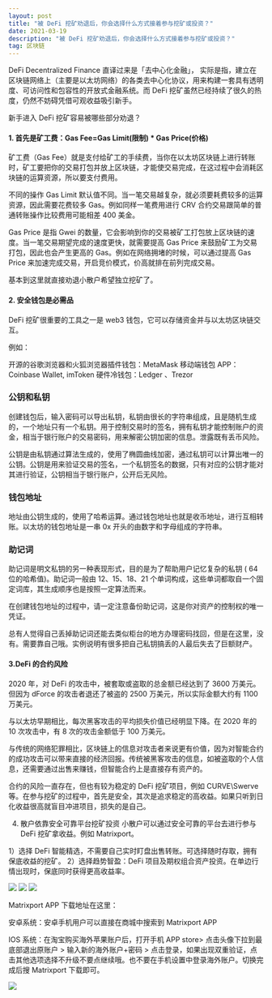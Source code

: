 ```yaml
---
layout: post
title: "被 DeFi 挖矿劝退后，你会选择什么方式接着参与挖矿或投资？"
date: 2021-03-19
description: "被 DeFi 挖矿劝退后，你会选择什么方式接着参与挖矿或投资？"
tag: 区块链
--- 
```


DeFi Decentralized Finance 直译过来是「去中心化金融」， 实际是指，建立在区块链网络上（主要是以太坊网络）的各类去中心化协议，用来构建一套具有透明度、可访问性和包容性的开放式金融系统。而 DeFi 挖矿虽然已经持续了很久的热度，仍然不妨碍凭借可观收益吸引新手。

新手进入 DeFi 挖矿容易被哪些部分劝退？

#### 1. 首先是矿工费：Gas Fee=Gas Limit(限制) * Gas Price(价格)
矿工费（Gas Fee）就是支付给矿工的手续费，当你在以太坊区块链上进行转账时，矿工要把你的交易打包并放上区块链，才能使交易完成，在这过程中会消耗区块链的运算资源，所以要支付费用。

不同的操作 Gas Limit 默认值不同。当一笔交易越复杂，就必须要耗费较多的运算资源，因此需要花费较多 Gas。例如同样一笔费用进行 CRV 合约交易跟简单的普通转账操作比较费用可能相差 400 美金。

Gas Price 是指 Gwei 的数量，它会影响到你的交易被矿工打包放上区块链的速度。当一笔交易期望完成的速度更快，就需要提高 Gas Price 来鼓励矿工为交易打包，因此也会产生更高的 Gas。例如在网络拥堵的时候，可以通过提高 Gas Price 来加速完成交易，开启竞价模式，价高就排在前列完成交易。

基本到这里就直接劝退小散户希望独立挖矿了。

#### 2. 安全钱包是必需品
DeFi 挖矿很重要的工具之一是 web3 钱包，它可以存储资金并与以太坊区块链交互。

例如：

开源的谷歌浏览器和火狐浏览器插件钱包：MetaMask
移动端钱包 APP：Coinbase Wallet, imToken
硬件冷钱包：Ledger 、Trezor
### 公钥和私钥
创建钱包后，输入密码可以导出私钥，私钥由很长的字符串组成，且是随机生成的，一个地址只有一个私钥。用于控制交易时的签名，拥有私钥才能控制账户的资金，相当于银行账户的交易密码，用来解密公钥加密的信息。泄露既有丢币风险。

公钥是由私钥通过算法生成的，使用了椭圆曲线加密，通过私钥可以计算出唯一的公钥。公钥是用来验证交易的签名，一个私钥签名的数据，只有对应的公钥才能对其进行验证，公钥相当于银行账户，公开后无风险。
### 钱包地址

地址由公钥生成的，使用了哈希运算。通过钱包地址也就是收币地址，进行互相转账。以太坊的钱包地址是一串 0x 开头的由数字和字母组成的字符串。

### 助记词
助记词是明文私钥的另一种表现形式，目的是为了帮助用户记忆复杂的私钥 ( 64 位的哈希值)。助记词一般由 12、15、18、21 个单词构成，这些单词都取自一个固定词库，其生成顺序也是按照一定算法而来。

在创建钱包地址的过程中，请一定注意备份助记词，这是你对资产的控制权的唯一凭证。

总有人觉得自己丢掉助记词还能去类似柜台的地方办理密码找回，但是在这里，没有。需要靠自己哦。实例说明有很多把自己私钥搞丢的人最后失去了巨额财产。

#### 3.DeFi 的合约风险
2020 年，对 DeFi 的攻击中，被套取或盗取的总金额已经达到了 3600 万美元。但因为 dForce 的攻击者退还了被盗的 2500 万美元，所以实际金额大约有 1100 万美元。

与以太坊早期相比，每次黑客攻击的平均损失价值已经明显下降。在 2020 年的 10 次攻击中，有 8 次的攻击金额低于 100 万美元。

与传统的网络犯罪相比，区块链上的信息对攻击者来说更有价值，因为对智能合约的成功攻击可以带来直接的经济回报。传统被黑客攻击的信息，如被盗取的个人信息，还需要通过出售来赚钱，但智能合约上是直接存有资产的。

合约的风险一直存在，但也有较为稳定的 DeFi 挖矿项目，例如 CURVE\Swerve 等。在参与挖矿的过程中，首先是安全，其次是追求稳定的高收益。如果只听到日化收益很高就盲目冲进项目，损失的是自己。

4. 散户依靠安全可靠平台挖矿投资
小散户可以通过安全可靠的平台去进行参与 DeFi 挖矿拿收益。例如 Matrixport。

1）选择 DeFi 智能精选，不需要自己实时盯盘出售转账。可选择随时存取，拥有保底收益的挖矿。
2）选择趋势智盈：DeFi 项目及期权组合资产投资。在单边行情出现时，保底同时获得更高收益率。

![](/images/posts/bc/0315.05.jpg)
![](/images/posts/bc/0315.06.jpg)
![](/images/posts/bc/0315.07.jpg)

Matrixport APP 下载地址在这里：

安卓系统：安卓手机用户可以直接在商城中搜索到 Matrixport APP

IOS 系统：在淘宝购买海外苹果账户后，打开手机 APP store> 点击头像下拉到最底部退出原账户 > 输入新的海外账户+密码 > 点击登录，如果出现双重验证，点击其他选项选择不升级不要点继续哦。也不要在手机设置中登录海外账户。切换完成后搜 Matrixport 下载即可。

![](/images/posts/bc/0315.08.jpg)
